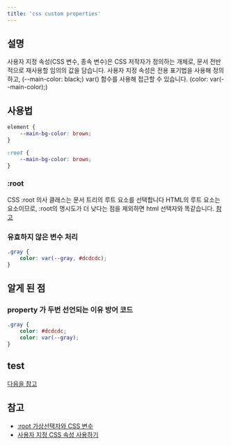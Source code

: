 ```yaml
---
title: 'css custom properties'
---
```


## 설명

사용자 지정 속성(CSS 변수, 종속 변수)은 CSS 저작자가 정의하는 개체로, 문서 전반적으로 재사용할 임의의 값을 담습니다. 사용자 지정 속성은 전용 표기법을 사용해 정의하고, (--main-color: black;) var() 함수를 사용해 접근할 수 있습니다. (color: var(--main-color);)

## 사용법

```css
element {
    --main-bg-color: brown;
}
```

```css
:root {
    --main-bg-color: brown;
}
```

### :root

CSS :root 의사 클래스는 문서 트리의 루트 요소를 선택합니다 HTML의 루트 요소는 <html> 요소이므로, :root의 명시도가 더 낮다는 점을 제외하면 html 선택자와 똑같습니다. [참고](https://developer.mozilla.org/ko/docs/Web/CSS/:root)

### 유효하지 않은 변수 처리

```scss
.gray {
    color: var(--gray, #dcdcdc);
}
```

## 알게 된 점

### property 가 두번 선언되는 이유 방어 코드

```scss
.gray {
    color: #dcdcdc;
    color: var(--gray);
}
```

## test

[다음을 참고](/front-test/#testing-sass-with-jest)

## 참고

-   [:root 가상선택자와 CSS 변수](https://blog.thereis.xyz/136)
-   [사용자 지정 CSS 속성 사용하기](https://developer.mozilla.org/ko/docs/Web/CSS/Using_CSS_custom_properties)
